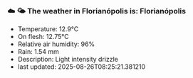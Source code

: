 ### ☁️ 🌤️  The weather in Florianópolis is: Florianópolis

- Temperature: 12.9°C
- On flesh: 12.75°C
- Relative air humidity: 96%
- Rain: 1.54 mm
- Description: Light intensity drizzle
- last updated: 2025-08-26T08:25:21.381210
